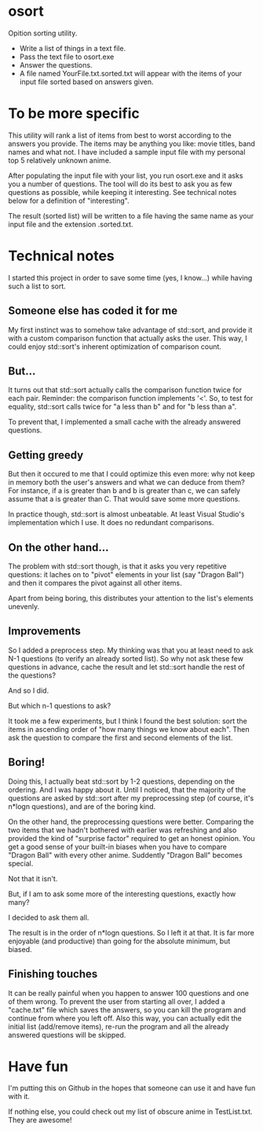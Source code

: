 # osort
Opition sorting utility.

* Write a list of things in a text file.
* Pass the text file to osort.exe
* Answer the questions.
* A file named YourFile.txt.sorted.txt will appear with the items of your input file sorted based on answers given.

# To be more specific
This utility will rank a list of items from best to worst according to the answers you provide. The items may be anything you like: movie titles, band names and what not. I have included a sample input file with my personal top 5 relatively unknown anime.

After populating the input file with your list, you run osort.exe and it asks you a number of questions. The tool will do its best to ask you as few questions as possible, while keeping it interesting.
See technical notes below for a definition of "interesting".

The result (sorted list) will be written to a file having the same name as your input file and the extension .sorted.txt.

# Technical notes
I started this project in order to save some time (yes, I know...) while having such a list to sort.

## Someone else has coded it for me
My first instinct was to somehow take advantage of std::sort, and provide it with a custom comparison function that actually asks the user. This way, I could enjoy std::sort's inherent optimization of comparison count.

## But...
It turns out that std::sort actually calls the comparison function twice for each pair. Reminder: the comparison function implements '<'. So, to test for equality, std::sort calls twice for "a less than b" and for "b less than a".

To prevent that, I implemented a small cache with the already answered questions.

## Getting greedy
But then it occured to me that I could optimize this even more: why not keep in memory both the user's answers and what we can deduce from them? For instance, if a is greater than b and b is greater than c, we can safely assume that a is greater than C. That would save some more questions.

In practice though, std::sort is almost unbeatable. At least Visual Studio's implementation which I use. It does no redundant comparisons.

## On the other hand...
The problem with std::sort though, is that it asks you very repetitive questions: it laches on to "pivot" elements in your list (say "Dragon Ball") and then it compares the pivot against all other items.

Apart from being boring, this distributes your attention to the list's elements unevenly.

## Improvements
So I added a preprocess step. My thinking was that you at least need to ask N-1 questions (to verify an already sorted list). So why not ask these few questions in advance, cache the result and let std::sort handle the rest of the questions?

And so I did.

But which n-1 questions to ask?

It took me a few experiments, but I think I found the best solution: sort the items in ascending order of "how many things we know about each". Then ask the question to compare the first and second elements of the list.

## Boring!
Doing this, I actually beat std::sort by 1-2 questions, depending on the ordering. And I was happy about it.
Until I noticed, that the majority of the questions are asked by std::sort after my preprocessing step (of course, it's n*logn questions), and are of the boring kind.

On the other hand, the preprocessing questions were better. Comparing the two items that we hadn't bothered with earlier was refreshing and also provided the kind of "surprise factor" required to get an honest opinion. You get a good sense of your built-in biases when you have to compare "Dragon Ball" with every other anime. Suddently "Dragon Ball" becomes special.

Not that it isn't.

But, if I am to ask some more of the interesting questions, exactly how many?

I decided to ask them all.

The result is in the order of n*logn questions. So I left it at that. It is far more enjoyable (and productive) than going for the absolute minimum, but biased.

## Finishing touches
It can be really painful when you happen to answer 100 questions and one of them wrong. To prevent the user from starting all over, I added a "cache.txt" file which saves the answers, so you can kill the program and continue from where you left off. Also this way, you can actually edit the initial list (add/remove items), re-run the program and all the already answered questions will be skipped.

# Have fun
I'm putting this on Github in the hopes that someone can use it and have fun with it.

If nothing else, you could check out my list of obscure anime in TestList.txt. They are awesome!
